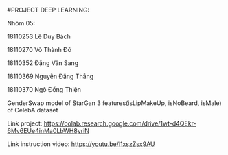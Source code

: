 #PROJECT DEEP LEARNING:

Nhóm 05:

18110253 Lê Duy Bách         

18110270 Võ Thành Đô		      

18110352 Đặng Văn Sang	      

18110369 Nguyễn Đăng Thắng   	

18110370 Ngô Đồng Thiện	    

GenderSwap model of StarGan 3 features(isLipMakeUp, isNoBeard, isMale) of CelebA dataset

Link project: https://colab.research.google.com/drive/1wt-d4QEkr-6Mv6EUe4inMa0LbWH8yriN

Link instruction video: https://youtu.be/l1xszZsx9AU

